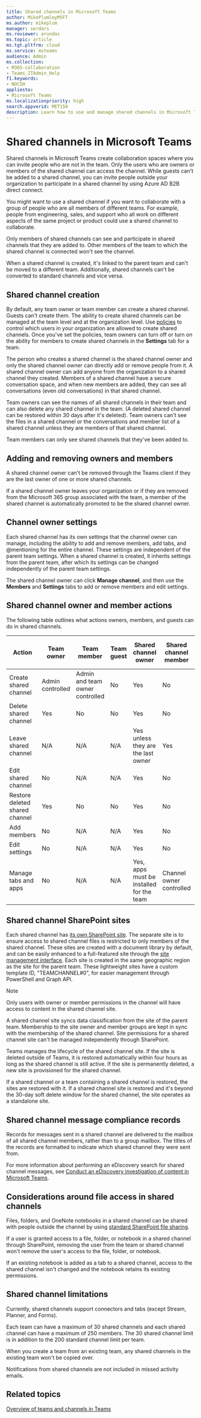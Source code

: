 ```yaml
---
title: Shared channels in Microsoft Teams
author: MikePlumleyMSFT
ms.author: mikeplum
manager: serdars
ms.reviewer: arundas
ms.topic: article
ms.tgt.pltfrm: cloud
ms.service: msteams
audience: Admin
ms.collection: 
- M365-collaboration
- Teams_ITAdmin_Help
f1.keywords:
- NOCSH
appliesto: 
- Microsoft Teams
ms.localizationpriority: high
search.appverid: MET150
description: Learn how to use and manage shared channels in Microsoft Teams. 
---
```


# Shared channels in Microsoft Teams

Shared channels in Microsoft Teams create collaboration spaces where you can invite people who are not in the team. Only the users who are owners or members of the shared channel can access the channel. While guests can't be added to a shared channel, you can invite people outside your organization to participate in a shared channel by using Azure AD B2B direct connect.

You might want to use a shared channel if you want to collaborate with a group of people who are all members of different teams. For example, people from engineering, sales, and support who all work on different aspects of the same project or product could use a shared channel to collaborate.

Only members of shared channels can see and participate in shared channels that they are added to. Other members of the team to which the shared channel is connected won't see the channel.

When a shared channel is created, it's linked to the parent team and can't be moved to a different team. Additionally, shared channels can't be converted to standard channels and vice versa.

## Shared channel creation

By default, any team owner or team member can create a shared channel. Guests can't create them. The ability to create shared channels can be managed at the team level and at the organization level. Use [policies](teams-policies.md) to control which users in your organization are allowed to create shared channels. Once you've set the policies, team owners can turn off or turn on the ability for members to create shared channels in the **Settings** tab for a team.

The person who creates a shared channel is the shared channel owner and only the shared channel owner can directly add or remove people from it. A shared channel owner can add anyone from the organization to a shared channel they created. Members of a shared channel have a secure conversation space, and when new 
members are added, they can see all conversations (even old conversations) in that shared channel.

Team owners can see the names of all shared channels in their team and can also delete any shared channel in the team. (A deleted shared channel can be restored within 30 days after it's deleted). Team owners can't see the files in a shared channel or the conversations and member list of a shared channel unless they are members of that shared channel.

Team members can only see shared channels that they've been added to.

## Adding and removing owners and members

A shared channel owner can't be removed through the Teams client if they are the last owner of one or more shared channels.

If a shared channel owner leaves your organization or if they are removed from the Microsoft 365 group associated with the team, a member of the shared channel is automatically promoted to be the shared channel owner.

## Channel owner settings

Each shared channel has its own settings that the channel owner can manage, including the ability to add and remove members, add tabs, and @mentioning for the entire channel. These settings are independent of the parent team settings. When a shared channel is created, it inherits settings from the parent team, after which its settings can be changed independently of the parent team settings.

The shared channel owner can click **Manage channel**, and then use the **Members** and **Settings** tabs to add or remove members and edit settings.

## Shared channel owner and member actions

The following table outlines what actions owners, members, and guests can do in shared channels.

|Action  |Team owner|Team member|Team guest|Shared channel owner|Shared channel member|Shared channel external participant|
|---------|---------|---------|---------|---------|---------|---------|
|Create shared channel|Admin controlled|Admin and team owner controlled|No|Yes|No|No|
|Delete shared channel|Yes|No|No|Yes|No|No|
|Leave shared channel|N/A|N/A|N/A|Yes unless they are the last owner|Yes|Yes|
|Edit shared channel|No|N/A|N/A|Yes|No|No|
|Restore deleted shared channel|Yes|No|No|Yes|No|No|
|Add members|No|N/A|N/A|Yes|No|No|
|Edit settings|No|N/A|N/A|Yes|No|No|
|Manage tabs and apps|No|N/A|N/A|Yes, apps must be installed for the team|Channel owner controlled|No|

## Shared channel SharePoint sites

Each shared channel has [its own SharePoint site](/SharePoint/teams-connected-sites). The separate site is to ensure access to shared channel files is restricted to only members of the shared channel. These sites are created with a document library by default, and can be easily enhanced to a full-featured site through the [site management interface](https://support.office.com/article/A2F2A5C2-093D-4897-8B7F-37F86D83DF04). Each site is created in the same geographic region as the site for the parent team. These lightweight sites have a custom template ID, "TEAMCHANNEL#0", for easier management through PowerShell and Graph API. 

> [!NOTE]
> Only users with owner or member permissions in the channel will have access to content in the shared channel site.

A shared channel site syncs data classification from the site of the parent team. Membership to the site owner and member groups are kept in sync with the membership of the shared channel. Site permissions for a shared channel site can't be managed independently through SharePoint. 

Teams manages the lifecycle of the shared channel site. If the site is deleted outside of Teams, it is restored automatically within four hours as long as the shared channel is still active. If the site is permanently deleted, a new site is provisioned for the shared channel.

If a shared channel or a team containing a shared channel is restored, the sites are restored with it. If a shared channel site is restored and it's beyond the 30-day soft delete window for the shared channel, the site operates as a standalone site.

## Shared channel message compliance records

Records for messages sent in a shared channel are delivered to the mailbox of all shared channel members, rather than to a group mailbox. The titles of the records are formatted to indicate which shared channel they were sent from.

For more information about performing an eDiscovery search for shared channel messages, see [Conduct an eDiscovery investigation of content in Microsoft Teams](ediscovery-investigation.md).

## Considerations around file access in shared channels

Files, folders, and OneNote notebooks in a shared channel can be shared with people outside the channel by using [standard SharePoint file sharing](https://support.microsoft.com/office/1fe37332-0f9a-4719-970e-d2578da4941c).

If a user is granted access to a file, folder, or notebook in a shared channel through SharePoint, removing the user from the team or shared channel won't remove the user's access to the file, folder, or notebook.

If an existing notebook is added as a tab to a shared channel, access to the shared channel isn't changed and the notebook retains its existing permissions.

## Shared channel limitations

Currently, shared channels support connectors and tabs (except Stream, Planner, and Forms).

Each team can have a maximum of 30 shared channels and each shared channel can have a maximum of 250 members. The 30 shared channel limit is in addition to the 200 standard channel limit per team. 

When you create a team from an existing team, any shared channels in the existing team won't be copied over.

Notifications from shared channels are not included in missed activity emails.

## Related topics

[Overview of teams and channels in Teams](teams-channels-overview.md)
